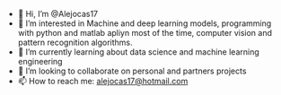 - 👋 Hi, I’m @Alejocas17
- 👀 I’m interested in Machine and deep learning models, programming with python and matlab apliyn most of the time, computer vision and pattern recognition algorithms.
- 🌱 I’m currently learning about data science and machine learning engineering
- 💞️ I’m looking to collaborate on personal and partners projects
- 📫 How to reach me: alejocas17@hotmail.com

<!---
Alejocas17/Alejocas17 is a ✨ special ✨ repository because its `README.md` (this file) appears on your GitHub profile.
You can click the Preview link to take a look at your changes.
--->
